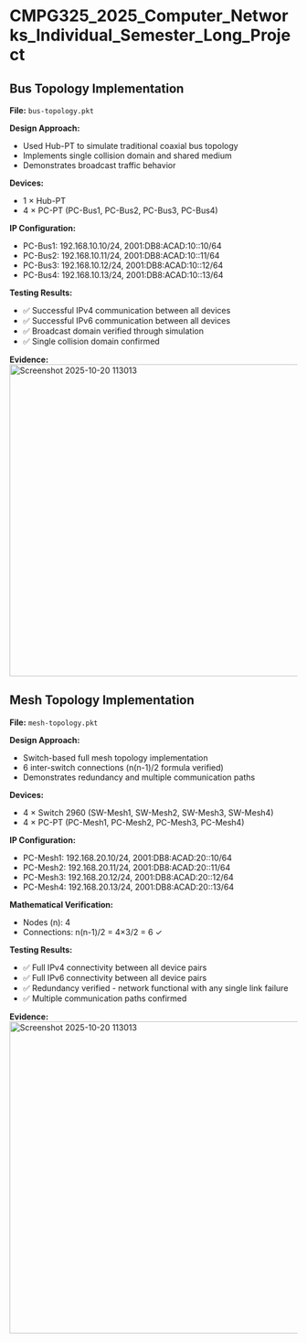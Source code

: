 # CMPG325_2025_Computer_Networks_Individual_Semester_Long_Project

## Bus Topology Implementation

**File:** `bus-topology.pkt`

**Design Approach:**
- Used Hub-PT to simulate traditional coaxial bus topology
- Implements single collision domain and shared medium
- Demonstrates broadcast traffic behavior

**Devices:**
- 1 × Hub-PT
- 4 × PC-PT (PC-Bus1, PC-Bus2, PC-Bus3, PC-Bus4)

**IP Configuration:**
- PC-Bus1: 192.168.10.10/24, 2001:DB8:ACAD:10::10/64
- PC-Bus2: 192.168.10.11/24, 2001:DB8:ACAD:10::11/64
- PC-Bus3: 192.168.10.12/24, 2001:DB8:ACAD:10::12/64
- PC-Bus4: 192.168.10.13/24, 2001:DB8:ACAD:10::13/64

**Testing Results:**
- ✅ Successful IPv4 communication between all devices
- ✅ Successful IPv6 communication between all devices
- ✅ Broadcast domain verified through simulation
- ✅ Single collision domain confirmed

**Evidence:**
<img width="1290" height="546" alt="Screenshot 2025-10-20 113013" src="https://github.com/user-attachments/assets/c707564b-daff-42cb-9577-655a8c4a318a" />

## Mesh Topology Implementation

**File:** `mesh-topology.pkt`

**Design Approach:**
- Switch-based full mesh topology implementation
- 6 inter-switch connections (n(n-1)/2 formula verified)
- Demonstrates redundancy and multiple communication paths

**Devices:**
- 4 × Switch 2960 (SW-Mesh1, SW-Mesh2, SW-Mesh3, SW-Mesh4)
- 4 × PC-PT (PC-Mesh1, PC-Mesh2, PC-Mesh3, PC-Mesh4)

**IP Configuration:**
- PC-Mesh1: 192.168.20.10/24, 2001:DB8:ACAD:20::10/64
- PC-Mesh2: 192.168.20.11/24, 2001:DB8:ACAD:20::11/64
- PC-Mesh3: 192.168.20.12/24, 2001:DB8:ACAD:20::12/64
- PC-Mesh4: 192.168.20.13/24, 2001:DB8:ACAD:20::13/64

**Mathematical Verification:**
- Nodes (n): 4
- Connections: n(n-1)/2 = 4×3/2 = 6 ✓

**Testing Results:**
- ✅ Full IPv4 connectivity between all device pairs
- ✅ Full IPv6 connectivity between all device pairs
- ✅ Redundancy verified - network functional with any single link failure
- ✅ Multiple communication paths confirmed

**Evidence:**
<img width="1290" height="546" alt="Screenshot 2025-10-20 113013" src="https://github.com/user-attachments/assets/a98ff444-e346-4ccd-b832-6629f1a2cda2" />
